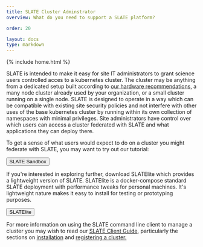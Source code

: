 ```yaml
---
title: SLATE Cluster Adminstrator 
overview: What do you need to support a SLATE platform?

order: 20 

layout: docs 
type: markdown
---
```

{% include home.html %}

SLATE is intended to make it easy for site IT administrators to grant science users controlled acces to a kubernetes cluster. The cluster may be anything from a dedicated setup built according to <a href="http://slateci.io/docs/slate-hardware/">our hardware recommendations</a>, a many node cluster already used by your organization, or a small cluster running on a single node. SLATE is designed to operate in a way which can be compatible with existing site security policies and not interfere with other uses of the base kubernetes cluster by running within its own collection of namespaces with minimal privileges. Site administrators have control over which users can access a cluster federated with SLATE and what applications they can deploy there. 

To get a sense of what users would expect to do on a cluster you might federate with SLATE, you may want to try out our tutorial:

<div id="doc-call" class="container-fluid doc-call-container ">
    <div class="row doc-call-row">
        <div class="col-md-10 nofloat center-block">
            <div class="col-sm-9 text-center nofloat center-block">
                <a href="https://sandbox.slateci.io"><button class="btn btn-slate">SLATE Sandbox</button></a>    
            </div>
        </div>
    </div>
</div>

If you're interested in exploring further, download SLATElite which provides a lightweight version of SLATE. SLATElite is a docker-compose standard SLATE deployment with performance tweaks for personal machines. It's lightweight nature makes it easy to install for testing or prototyping purposes.

<div id="doc-call" class="container-fluid doc-call-container ">
    <div class="row doc-call-row">
        <div class="col-md-10 nofloat center-block">
            <div class="col-sm-9 text-center nofloat center-block">
                <a href="https://github.com/slateci/slatelite"><button class="btn btn-slate">SLATElite</button></a> 
            </div>
        </div>
    </div>
</div>

For more information on using the SLATE command line client to manage a cluster you may wish to read our <a href="https://slateci.io/docs/quickstart/slate-client.html">SLATE Client Guide</a>, particularly the sections on <a href="http://slateci.io/docs/quickstart/slate-client.html#installing-the-slate-client">installation</a> and <a href="http://slateci.io/docs/quickstart/slate-client.html#registering-a-cluster">registering a cluster.</a>
